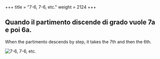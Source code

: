 +++
title = "7-6, 7-6, etc."
weight = 2124
+++

## Quando il partimento discende di grado vuole 7a e poi 6a.

When the partimento descends by step, it takes the 7th and then the 6th.

![7-6, 7-6, etc.](/img/20DurReg.jpg)
